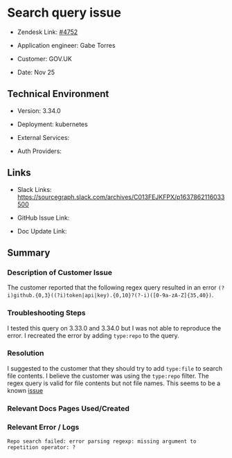 

# Search query issue <!-- Ticket Title  Hint: include keywords to make it searchable -->



- Zendesk Link: [#4752](https://sourcegraph.zendesk.com/agent/tickets/4752)

- Application engineer: Gabe Torres

- Customer: GOV.UK <!-- Redact if this contains personally identifying information -->

- Date: Nov 25


<!-- Data populated from integration, speak to Ben Gordon or Michael Bali if not working -->

<!-- During Internal team trial, fill missing data manually (we are waiting for all data to sync) -->



## Technical Environment

- Version: 3.34.0​

- Deployment: kubernetes

- External Services:

- Auth Providers:





## Links
<!-- Data for application engineer manual entry -->
- Slack Links: https://sourcegraph.slack.com/archives/C013FEJKFPX/p1637862116033500

- GitHub Issue Link:

- Doc Update Link:



## Summary

### Description of Customer Issue
The customer reported that the following regex query resulted in an error `(?i)github.{0,3}((?i)token|api|key).{0,10}?(?-i)([0-9a-zA-Z]{35,40})`.



### Troubleshooting Steps
I tested this query on 3.33.0 and 3.34.0 but I was not able to reproduce the error. I recreated the error by adding `type:repo` to the query.



### Resolution
I suggested to the customer that they should try to add `type:file` to search file contents. I believe the customer was using the `type:repo` filter. The regex query is valid for file contents but not file names. This seems to be a known [issue](https://sourcegraph.slack.com/archives/C023ELQLV7F/p1636702089111300)



### Relevant Docs Pages Used/Created



### Relevant Error / Logs

<!-- Please redact keys, tokens, and personal identifying information -->
`Repo search failed: error parsing regexp: missing argument to repetition operator: ?`




<!-- Once complete, upload a copy to https://github.com/sourcegraph/support-tools-internal/tree/main/resolved-tickets as a .md file -->
<!-- Name the file 4752.md -->
